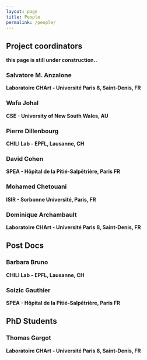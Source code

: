 ```yaml
---
layout: page
title: People
permalink: /people/
---
```


## Project coordinators

**this page is still under construction..**


### Salvatore M. Anzalone
**Laboratoire CHArt - Université Paris 8, Saint-Denis, FR**

### Wafa Johal
**CSE - University of New South Wales, AU**

### Pierre Dillenbourg
**CHILI Lab - EPFL, Lausanne, CH**

### David Cohen
**SPEA - Hôpital de la Pitié-Salpêtrière, Paris FR**

### Mohamed Chetouani
**ISIR - Sorbonne Université, Paris, FR**

### Dominique Archambault
**Laboratoire CHArt - Université Paris 8, Saint-Denis, FR**

## Post Docs

### Barbara Bruno
**CHILI Lab - EPFL, Lausanne, CH**

### Soizic Gauthier
**SPEA - Hôpital de la Pitié-Salpêtrière, Paris FR**

## PhD Students

### Thomas Gargot
**Laboratoire CHArt - Université Paris 8, Saint-Denis, FR**


